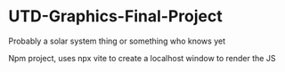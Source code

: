 # UTD-Graphics-Final-Project
Probably a solar system thing or something who knows yet


Npm project, uses npx vite to create a localhost window to render the JS
